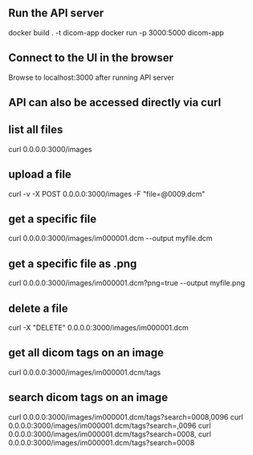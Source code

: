 ## Run the API server
docker build . -t dicom-app
docker run -p 3000:5000 dicom-app

## Connect to the UI in the browser
Browse to localhost:3000 after running API server

## API can also be accessed directly via curl
## list all files
curl 0.0.0.0:3000/images

## upload a file
curl -v -X POST 0.0.0.0:3000/images -F "file=@0009.dcm"

## get a specific file
curl 0.0.0.0:3000/images/im000001.dcm --output myfile.dcm

## get a specific file as .png
curl 0.0.0.0:3000/images/im000001.dcm?png=true --output myfile.png

## delete a file
curl -X "DELETE" 0.0.0.0:3000/images/im000001.dcm

## get all dicom tags on an image
curl 0.0.0.0:3000/images/im000001.dcm/tags

## search dicom tags on an image
curl 0.0.0.0:3000/images/im000001.dcm/tags?search=0008,0096
curl 0.0.0.0:3000/images/im000001.dcm/tags?search=,0096
curl 0.0.0.0:3000/images/im000001.dcm/tags?search=0008,
curl 0.0.0.0:3000/images/im000001.dcm/tags?search=0008


